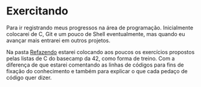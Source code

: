 # Exercitando
 Para ir registrando meus progressos na área de programação. 
 Inicialmente colocarei de C, Git e um pouco de Shell eventualmente, mas quando eu avançar mais entrarei em outros projetos.
 
 Na pasta [Refazendo](https://github.com/victorescosta/estudos-programacao-C-Git-e-Shell/tree/main/refazendo/) estarei colocando aos poucos os exercícios propostos pelas listas de C do basecamp da 42, como forma de treino. Com a diferença de que estarei comentando as linhas de códigos para fins de fixação do conhecimento e também para explicar o que cada pedaço de código quer dizer.
